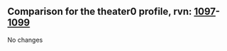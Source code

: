 ## Comparison for the theater0 profile, rvn: [1097](https://github.com/PRO100KatYT/FortniteProfileRevisions/tree/main/profiles/theater0/1097%20theater0.json)-[1099](https://github.com/PRO100KatYT/FortniteProfileRevisions/tree/main/profiles/theater0/1099%20theater0.json)

No changes
